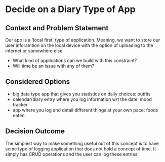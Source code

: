 # Decide on a Diary Type of App #

## Context and Problem Statement ##

Our app is a 'local first' type of application. Meaning, we want to store our user inforamtion on the local device with the option of uploading to the internet or somewhere else. 

* What kind of applications can we build with this constraint?
* Will time be an issue with any of them?

## Considered Options ##

* big data type app that gives you statistics on daily choices: outfits
* calendar/diary entry where you log information wrt the date: mood tracker
* app where you log and detail different things at your own pace: foods eaten

## Decision Outcome ##

The simplest way to make something useful out of this concept is to have some type of logging application that does not hold a concept of time. It simply has CRUD operations and the user can log these entries.